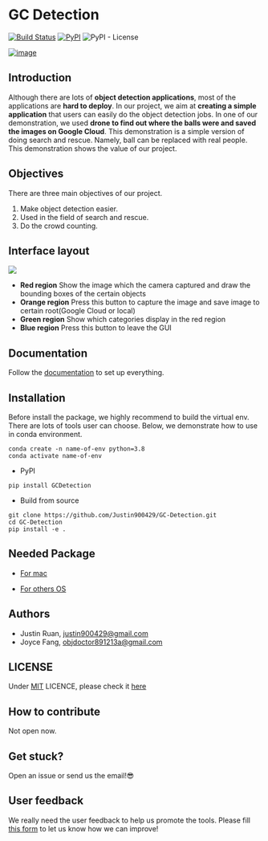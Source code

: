 # GC Detection

[![Build Status](https://travis-ci.com/Justin900429/GC-Detection.svg?branch=main)](https://travis-ci.com/Justin900429/GC-Detection) [![PyPI](https://img.shields.io/pypi/v/GCDetection)](https://pypi.org/project/GCDetection/) ![PyPI - License](https://img.shields.io/pypi/l/GCDetection)

[![image](https://i.imgur.com/rUsc0qX.png)](https://youtu.be/is_C-YHI9bM)

## Introduction 
Although there are lots of **object detection applications**, most of the applications are **hard to deploy**. In our project, we aim at **creating a simple application** that users can easily do the object detection jobs. In one of our demonstration, we used **drone to find out where the balls were and saved the images on Google Cloud**. This demonstration is a simple version of doing search and rescue. Namely, ball can be replaced with real people. This demonstration shows the value of our project.

## Objectives
There are three main objectives of our project.
1. Make object detection easier.
2. Used in the field of search and rescue.
3. Do the crowd counting.

## Interface layout
![](https://i.imgur.com/qQ8ymkC.jpg)
- **Red region**
    Show the image which the camera captured and draw the bounding boxes of the certain objects
- **Orange region**
    Press this button to capture the image and save image to certain root(Google Cloud or local)
- **Green region**
    Show which categories display in the red region
- **Blue region**
    Press this button to leave the GUI 

## Documentation
Follow the [documentation](https://justin900429.github.io/GC-Detection/Usage) to set up everything.

## Installation
Before install the package, we highly recommend to build the virtual env. There are lots of tools user can choose. Below, we demonstrate how to use in conda environment.

```
conda create -n name-of-env python=3.8
conda activate name-of-env
```

- PyPI
```
pip install GCDetection
```

- Build from source
```
git clone https://github.com/Justin900429/GC-Detection.git
cd GC-Detection
pip install -e .
```

## Needed Package
* [For mac](https://github.com/Justin900429/GC-Detection/blob/main/requirements/mac.txt)

* [For others OS](https://github.com/Justin900429/GC-Detection/blob/main/requirements/common.txt)

## Authors
- Justin Ruan, justin900429@gmail.com
- Joyce Fang, objdoctor891213a@gmail.com

## LICENSE
Under [MIT](https://opensource.org/licenses/MIT) LICENCE, please check it [here](https://github.com/Justin900429/GC-Detection/blob/main/LICENSE.txt)

## How to contribute
Not open now.

## Get stuck?
Open an issue or send us the email!😎

## User feedback
We really need the user feedback to help us promote the tools. Please fill [this form](https://forms.gle/VvnvQTCKrsLraNReA) to let us know how we can improve!






